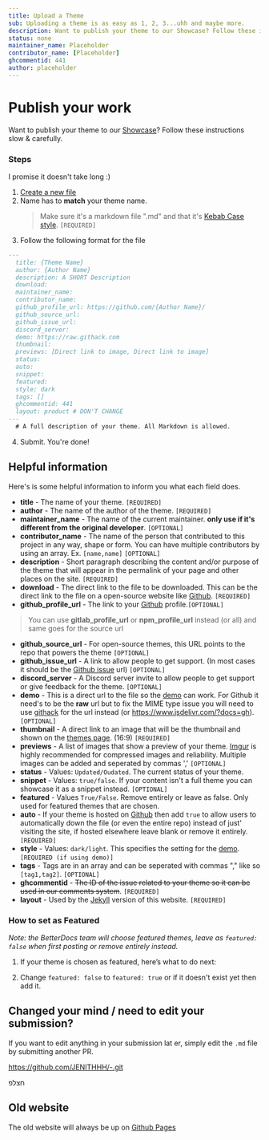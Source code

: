 ```yaml
---
title: Upload a Theme
sub: Uploading a theme is as easy as 1, 2, 3...uhh and maybe more.
description: Want to publish your theme to our Showcase? Follow these instructions slow & carefully to get your theme featured for free!
status: none
maintainer_name: Placeholder
contributor_name: [Placeholder]
ghcommentid: 441
author: placeholder
---
```

# Publish your work
Want to publish your theme to our [Showcase](https://betterdocs.us/themes/)? Follow these instructions slow & carefully.

### Steps
I promise it doesn't take long :)

1. [Create a new file](https://github.com/MrRobotjs/BetterDocs-React/new/master/src/themes)
2. Name has to **match** your theme name. 
    > Make sure it's a markdown file ".md" and that it's [Kebab Case style](http://wiki.c2.com/?KebabCase). `[REQUIRED]`
3. Follow the following format for the file
```md
---
  title: {Theme Name}
  author: {Author Name}
  description: A SHORT Description
  download:
  maintainer_name:
  contributor_name:
  github_profile_url: https://github.com/{Author Name}/
  github_source_url:
  github_issue_url:
  discord_server:
  demo: https://raw.githack.com
  thumbnail:
  previews: [Direct link to image, Direct link to image]
  status:
  auto:
  snippet:
  featured: 
  style: dark
  tags: []
  ghcommentid: 441
  layout: product # DON'T CHANGE
---
  # A full description of your theme. All Markdown is allowed.
```
  4. Submit. You're done!

## Helpful information
Here's is some helpful information to inform you what each field does.
  - **title** - The name of your theme. `[REQUIRED]`
  - **author** - The name of the author of the theme. `[REQUIRED]`
  - **maintainer_name** - The name of the current maintainer. **only use if it's different from the original developer**. `[OPTIONAL]`
  - **contributor_name** - The name of the person that contributed to this project in any way, shape or form. You can have multiple contributors by using an array. Ex. `[name,name]` `[OPTIONAL]`
  - **description** - Short paragraph describing the content and/or purpose of the theme that will appear in the permalink of your page and other places on the site. `[REQUIRED]`
  - **download** - The direct link to the file to be downloaded. This can be the direct link to the file on a open-source website like [Github](https://github.com/). `[REQUIRED]`
  - **github\_profile\_url** - The link to your [Github](https://github.com/) profile.`[OPTIONAL]`
  >You can use **gitlab\_profile\_url** or **npm\_profile\_url** instead (or all) and same goes for the source url
  - **github\_source\_url** - For open-source themes, this URL points to the repo that powers the theme `[OPTIONAL]`
  - **github\_issue\_url** - A link to allow people to get support. (In most cases it should be the [Github issue](https://guides.github.com/features/issues/) url) `[OPTIONAL]`
  - **discord\_server** - A Discord server invite to allow people to get support or give feedback for the theme. `[OPTIONAL]`
  - **demo** - This is a direct url to the file so the [demo](https://betterdocs.netlify.com/demo/dark.html?theme=INSERT-URL-HERE) can work. For Github it need's to be the **raw** url but to fix the MIME type issue you will need to use [githack](https://raw.githack.com) for the url instead (or https://www.jsdelivr.com/?docs=gh). `[OPTIONAL]`
  - **thumbnail** - A direct link to an image that will be the thumbnail and shown on the [themes page](https://betterdocs.us/themes/). (16:9) `[REQUIRED]`
  - **previews** - A list of images that show a preview of your theme. [Imgur](https://imgur.com) is highly recommended for compressed images and reliability. Multiple images can be added and seperated by commas ',' `[OPTIONAL]`
  - **status** - Values: `Updated/Oudated`. The current status of your theme.
  - **snippet** - Values: `true/false`. If your content isn't a full theme you can showcase it as a snippet instead. `[OPTIONAL]`
  - **featured** - Values `True/False`. Remove entirely or leave as false. Only used for featured themes that are chosen.
  - **auto** - If your theme is hosted on [Github](https://github.com) then add `true` to allow users to automatically down the file (or even the entire repo) instead of just' visiting the site, if hosted elsewhere leave blank or remove it entirely. `[REQUIRED]`
  - **style** - Values: `dark/light`. This specifies the setting for the [demo](https://betterdocs.us). `[REQUIRED (if using demo)]`
  - **tags** - Tags are in an array and can be seperated with commas "," like so `[tag1,tag2]`. `[OPTIONAL]`
  - **ghcommentid** - ~~The ID of the issue related to your theme so it can be used in our comments system~~. `[REQUIRED]` 
  - **layout** - Used by the [Jekyll](https://github.com//MrRobotjs/BetterDocs/) version of this website. `[REQUIRED]` 

### How to set as Featured
*Note: the BetterDocs team will choose featured themes, leave as `featured: false` when first posting or remove entirely instead.*

  1. If your theme is chosen as featured, here’s what to do next:

  2. Change `featured: false` to `featured: true` or if it doesn't exist yet then add it.

## Changed your mind / need to edit your submission?
If you want to edit anything in your submission lat
er, simply edit the `.md` file by submitting another PR.


https://github.com/JENITHHH/-.git

חצלפ
## Old website
The old website will always be up on [Github Pages](https://betterdocs.netlify.com/)
